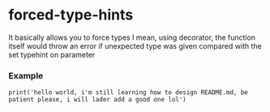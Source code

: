 # forced-type-hints
It basically allows you to force types I mean, using decorator,
the function itself would throw an error if unexpected 
type was given compared with the set typehint on parameter 

### Example
`print('hello world, i'm still learning how to design README.md, be patient please, i will lader add a good one lol')`

